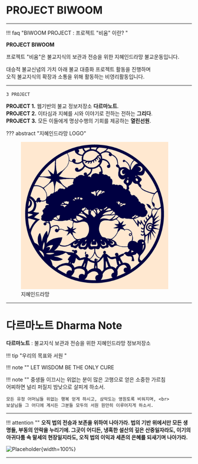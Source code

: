 <h1 class="major"><b>PROJECT BIWOOM</b></h1>
<hr>

!!! faq "BIWOOM PROJECT : 프로젝트 "비움" 이란? "

<p><b>PROJECT BIWOOM </b> <br>

프로젝트 "비움"은 불교지식의 보관과 전승을 위한 지혜인드라망 불교운동입니다. <br>

대승적 불교신념의 가치 아래 불교 대중화 프로젝트 활동을 진행하며 <br> 
오직 불교지식의 확장과 소통을 위해 활동하는 비영리활동입니다. </p>

---

`3 PROJECT`

__PROJECT 1.__ 웹기반의 불교 정보저장소 <b>다르마노트</b>. <br> 
__PROJECT 2.__ 이타심과 지혜를 시와 이야기로 전하는 전하는 <b>그리다</b>.<br>
__PROJECT 3.__ 모든 이들에게 명상수행의 기회를 제공하는 <b>열린선원</b>.<br>

??? abstract "지혜인드라망 LOGO"
    <figure>
    <img src="./img/indranet.JPG" width="400" />
    <figcaption>지혜인드라망</figcaption>
    </figure>

---

# __다르마노트__ Dharma Note 

__다르마노트__ : 불교지식 보관과 전승을 위한 지혜인드라망 정보저장소 

!!! tip "우리의 목표와 서원 "

!!! note ""
    LET WISDOM BE THE ONLY CURE

!!! note ""
    중생들 이끄시는 위없는 분이 많은 고행으로 얻은 소중한 가르침 <br>
    어찌하면 널리 퍼질지 밤낮으로 살피게 하소서.

    모든 유정 어머님들 위없는 행복 얻게 하시고, 삼악도는 영원토록 비워지며, <br>
    보살님들 그 어디에 계시든 그분들 모두의 서원 원만히 이루어지게 하소서.

---

!!! attention ""
    __오직 법의 전승과 보존을 위하여 나아가라. 법의 기반 위에서만 모든 생명들, 부동의 안락을 누리기에. 그곳이 어디든, 냉혹한 설산의 깊은 산중일자라도, 이기의 아귀다툼 속 말세의 현장일지라도, 오직 법의 이익과 세존의 은혜를 되새기며 나아가라.__

![Placeholder](img/roerich.png){width=100%}

---